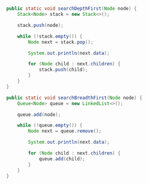 # 

# 

```java
public static void searchDepthFirst(Node node) {
	Stack<Node> stack = new Stack<>();

	stack.push(node);

	while (!stack.empty()) {
		Node next = stack.pop();

		System.out.println(next.data);

		for (Node child : next.children) {
			stack.push(child);
		}
	}
}
```

```java
public static void searchBreadthFirst(Node node) {
	Queue<Node> queue = new LinkedList<>();

	queue.add(node);

	while (!queue.empty()) {
		Node next = queue.remove();

		System.out.println(next.data);

		for (Node child : next.children) {
			queue.add(child);
		}
	}
}
```






<br>








<br>








<br>








<br>








<br>








<br>








<br>








<br>








<br>








<br>








<br>









